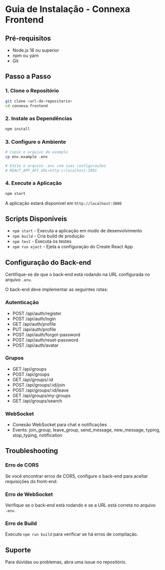 # Guia de Instalação - Connexa Frontend

## Pré-requisitos

- Node.js 16 ou superior
- npm ou yarn
- Git

## Passo a Passo

### 1. Clone o Repositório
```bash
git clone <url-do-repositorio>
cd connexa-frontend
```

### 2. Instale as Dependências
```bash
npm install
```

### 3. Configure o Ambiente
```bash
# Copie o arquivo de exemplo
cp env.example .env

# Edite o arquivo .env com suas configurações
# REACT_APP_API_URL=http://localhost:3001
```

### 4. Execute a Aplicação
```bash
npm start
```

A aplicação estará disponível em `http://localhost:3000`

## Scripts Disponíveis

- `npm start` - Executa a aplicação em modo de desenvolvimento
- `npm build` - Cria build de produção
- `npm test` - Executa os testes
- `npm run eject` - Ejeta a configuração do Create React App

## Configuração do Back-end

Certifique-se de que o back-end está rodando na URL configurada no arquivo `.env`.

O back-end deve implementar as seguintes rotas:

### Autenticação
- POST /api/auth/register
- POST /api/auth/login
- GET /api/auth/profile
- PUT /api/auth/profile
- POST /api/auth/forgot-password
- POST /api/auth/reset-password
- POST /api/auth/avatar

### Grupos
- GET /api/groups
- POST /api/groups
- GET /api/groups/:id
- POST /api/groups/:id/join
- POST /api/groups/:id/leave
- GET /api/groups/my-groups
- GET /api/groups/search

### WebSocket
- Conexão WebSocket para chat e notificações
- Events: join_group, leave_group, send_message, new_message, typing, stop_typing, notification

## Troubleshooting

### Erro de CORS
Se você encontrar erros de CORS, configure o back-end para aceitar requisições do front-end.

### Erro de WebSocket
Verifique se o back-end está rodando e se a URL está correta no arquivo `.env`.

### Erro de Build
Execute `npm run build` para verificar se há erros de compilação.

## Suporte

Para dúvidas ou problemas, abra uma issue no repositório.
